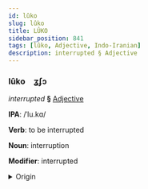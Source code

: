 ```yaml
---
id: lûko
slug: lûko
title: LÛKO
sidebar_position: 841
tags: [lûko, Adjective, Indo-Iranian]
description: interrupted § Adjective
---
```


### lûko&emsp;<span kind="abugida">ʓʄɔ</span>

*interrupted* **§** [Adjective](../../tags/Adjective)

**IPA**: /ˈlu.kɑ/

**Verb**: to be interrupted

**Noun**: interruption

**Modifier**: interrupted

<details>
    <summary>Origin</summary>
    Hindi रुका rukā (perfective of रुकना ruknā) [ɾʊ.käː]<br/>
    <em>Indo-Iranian Language Family</em>
</details>